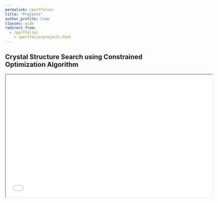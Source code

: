 ```yaml
---
permalink: /portfolio/
title: "Projects"
author_profile: true
classes: wide
redirect_from:
  - /portfolio/
    - /portfolio/projects.html
---
```


Crystal Structure Search using Constrained Optimization Algorithm
------
<center>
<div class="yt">
<iframe src="/files/htmls/IctpThesis.html" width="672" height="400" allowfullscreen></iframe>
</div>
</center>
